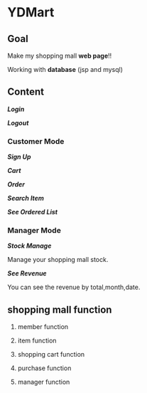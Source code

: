 # YDMart 

## Goal

Make my shopping mall **web page**!!

Working with **database** (jsp and mysql)

## Content
***Login***

***Logout***

### Customer Mode
***Sign Up***

***Cart***

***Order***

***Search Item***

***See Ordered List***

### Manager Mode
***Stock Manage***

Manage your shopping mall stock.

***See Revenue***

You can see the revenue by total,month,date.



## shopping mall function

1. member function

2. item function

3. shopping cart function

4. purchase function

5. manager function

